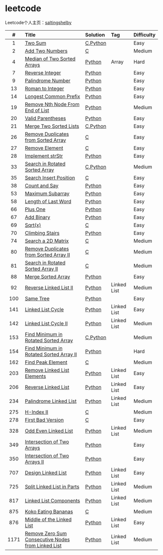 # leetcode
Leetcode个人主页：[saltingshelby](https://leetcode-cn.com/u/saltingshelby/)

|# | Title | Solution | Tag |Difficulty
| :----: | :--- | :--- | :--- | :--- |
| 1 | [Two Sum](https://leetcode-cn.com/problems/two-sum/) | [C](https://github.com/jeremybaby/leetcode/blob/master/Array/1_twosum_sort_2pointer.c),[Python](https://github.com/jeremybaby/leetcode/blob/master/Python/001_two_sum.py) |  | Easy |
| 2 | [Add Two Numbers](https://leetcode-cn.com/problems/add-two-numbers/) | [C](https://github.com/jeremybaby/leetcode/blob/master/C/002_add_two_numbers.c ) | | Medium |
| 4 | [Median of Two Sorted Arrays](https://leetcode-cn.com/problems/median-of-two-sorted-arrays/) | [Python](https://github.com/jeremybaby/leetcode/blob/master/Python/004_median_of_two_sorted_arrays.py ) | Array | Hard |
| 7 | [Reverse Integer](https://leetcode-cn.com/problems/reverse-integer/) | [Python](https://github.com/jeremybaby/leetcode/blob/master/Python/007_reverse_int.py)| | Easy |
| 9 | [Palindrome Number](https://leetcode-cn.com/problems/palindrome-number/) | [Python](https://github.com/jeremybaby/leetcode/blob/master/Python/009_Palindrome_Number.py) | | Easy |
| 13 | [Roman to Integer](https://leetcode-cn.com/problems/roman-to-integer/submissions/) | [Python](https://github.com/jeremybaby/leetcode/blob/master/Python/013_Roman_To_Integer.py ) | | Easy |
| 14 | [Longest Common Prefix](https://leetcode-cn.com/problems/longest-common-prefix/) | [Python](https://github.com/jeremybaby/leetcode/blob/master/Python/014_longest_common_prefix.py ) | | Easy |
| 19 | [Remove Nth Node From End of List](https://leetcode-cn.com/problems/remove-nth-node-from-end-of-list/) | [Python](https://github.com/jeremybaby/leetcode/blob/master/Python/019_remove_nth_node_from_end_of_list.py ) | | Medium |
| 20 | [Valid Parentheses](https://leetcode-cn.com/problems/valid-parentheses/submissions/) | [Python](https://github.com/jeremybaby/leetcode/blob/master/Python/020_valid_parentheses.py ) | | Easy |
| 21 | [Merge Two Sorted Lists](https://leetcode-cn.com/problems/merge-two-sorted-lists/) | [C](https://github.com/jeremybaby/leetcode/blob/master/C/021_merge_two_sorted_array.c),[Python](https://github.com/jeremybaby/leetcode/blob/master/Python/021_merge_two_sorted_array.py ) | | Easy |
| 26| [Remove Duplicates from Sorted Array](https://leetcode-cn.com/problems/remove-duplicates-from-sorted-array/) | [C](https://github.com/jeremybaby/leetcode/blob/master/Array/26_remove_duplicates.c) | | Easy|
| 27| [Remove Element](https://leetcode-cn.com/problems/remove-element/) | [C](https://github.com/jeremybaby/leetcode/blob/master/Array/27_remoce_element.c) | | Easy |
| 28 | [Implement strStr](https://leetcode-cn.com/problems/implement-strstr/) | [Python](https://github.com/jeremybaby/leetcode/blob/master/Python/028_imp_strStr.py ) | | Easy |
| 33 | [Search in Rotated Sorted Array](https://leetcode-cn.com/problems/search-in-rotated-sorted-array/)  | [C](https://github.com/jeremybaby/leetcode/blob/master/binarySearch/33_search_in_rotated_sorted_array.c),[Python](https://github.com/jeremybaby/leetcode/blob/master/binarySearch/33_search_in_rotated_sorted_array.py)  | | Medium |
| 35 | [Search Insert Position](https://leetcode-cn.com/problems/search-insert-position/)  | [C](https://github.com/jeremybaby/leetcode/blob/master/binarySearch/35_search_insert_position.c)  | | Easy |
| 38 | [Count and Say](https://leetcode-cn.com/problems/count-and-say/) | [Python](https://github.com/jeremybaby/leetcode/blob/master/Python/038_count_and_say.py ) | | Easy |
| 53 | [Maximum Subarray](https://leetcode-cn.com/problems/maximum-subarray/) | [Python](https://github.com/jeremybaby/leetcode/blob/master/Python/053_maximum_subarray.py ) | | Easy |
| 58 | [Length of Last Word](https://leetcode-cn.com/problems/length-of-last-word/) | [Python](https://github.com/jeremybaby/leetcode/blob/master/Python/058_length_of_last_word.py ) | | Easy |
| 66 | [Plus One](https://leetcode-cn.com/problems/plus-one/) | [Python](https://github.com/jeremybaby/leetcode/blob/master/Python/066_plus_one.py ) | | Easy |
| 67 | [Add Binary](https://leetcode-cn.com/problems/add-binary/) | [Python](https://github.com/jeremybaby/leetcode/blob/master/Python/067_add_binary.py ) | | Easy |
| 69 | [Sqrt(x)](https://leetcode-cn.com/problems/sqrtx/)  | [C](https://github.com/jeremybaby/leetcode/blob/master/binarySearch/69_square_root_of_x.c)  | | Easy |
| 70 | [Climbing Stairs](https://leetcode-cn.com/problems/climbing-stairs/) | [Python](https://github.com/jeremybaby/leetcode/blob/master/Python/070_climbing_stairs.py ) | | Easy |
| 74 | [Search a 2D Matrix](https://leetcode-cn.com/problems/search-a-2d-matrix/)  | [C](https://github.com/jeremybaby/leetcode/blob/master/binarySearch/74_Serach_2D_Matrix.c)  | | Medium |
| 80 | [Remove Duplicates from Sorted Array II](https://leetcode-cn.com/problems/remove-duplicates-from-sorted-array-ii/) | [C](https://github.com/jeremybaby/leetcode/blob/master/Array/80_Remove_Duplicates_from_sorted_array_II.c) | | Medium |
| 81 | [Search in Rotated Sorted Array II](https://leetcode-cn.com/problems/search-in-rotated-sorted-array-ii/)  | [C](https://github.com/jeremybaby/leetcode/blob/master/binarySearch/81_search_in_rotated_sorted_array.c)  | | Medium |
| 88 | [Merge Sorted Array](https://leetcode-cn.com/problems/merge-sorted-array/) | [Python](https://github.com/jeremybaby/leetcode/blob/master/Python/088_merge_sorted_array.py ) | | Easy |
| 92 | [Reverse Linked List II](https://leetcode-cn.com/problems/reverse-linked-list-ii/) | [Python](https://github.com/jeremybaby/leetcode/blob/master/Python/092_reverse_linked_list_II.py ) | Linked List | Medium |
| 100 | [Same Tree](https://leetcode-cn.com/problems/same-tree/) | [Python](https://github.com/jeremybaby/leetcode/blob/master/Python/100_same_tree.py ) | | Easy |
| 141 | [Linked List Cycle](https://leetcode-cn.com/problems/linked-list-cycle/) | [Python](https://github.com/jeremybaby/leetcode/blob/master/Python/141_linked_list_cycle.py ) | Linked List | Easy |
| 142 | [Linked List Cycle II](https://leetcode-cn.com/problems/linked-list-cycle-ii/) | [Python](https://github.com/jeremybaby/leetcode/blob/master/Python/142_linked_list_cycle_II.py ) | Linked List | Medium |
| 153 | [Find Minimum in Rotated Sorted Array](https://leetcode-cn.com/problems/find-minimum-in-rotated-sorted-array/)  | [C](https://github.com/jeremybaby/leetcode/blob/master/binarySearch/153_find_minimum_in_rotated_sorted_array.c),[Python](https://github.com/jeremybaby/leetcode/blob/master/binarySearch/153__find_minimum_in_rotated_sorted_array.py) | | Medium |
| 154 | [Find Minimum in Rotated Sorted Array II](https://leetcode-cn.com/problems/find-minimum-in-rotated-sorted-array-ii/)  | [Python](https://github.com/jeremybaby/leetcode/blob/master/binarySearch/154.py)  | | Hard |
| 162 | [Find Peak Element](https://leetcode-cn.com/problems/find-peak-element/)  | [C](https://github.com/jeremybaby/leetcode/blob/master/binarySearch/162_find_peak_element.c)  | | Medium |
| 203 | [Remove Linked List Elements](https://leetcode-cn.com/problems/remove-linked-list-elements/) | [Python](https://github.com/jeremybaby/leetcode/blob/master/Python/203_remove_linked_list_elements.py ) | Linked List | Easy |
| 206 | [Reverse Linked List](https://leetcode-cn.com/problems/reverse-linked-list/) | [Python](https://github.com/jeremybaby/leetcode/blob/master/Python/206_reverse_linked_list.py ) | Linked List | Easy |
| 234 | [Palindrome Linked List](https://leetcode-cn.com/problems/palindrome-linked-list/) | [Python](https://github.com/jeremybaby/leetcode/blob/master/Python/234_palindrome_linked_list.py ) | Linked List | Medium |
| 275 | [H-Index II](https://leetcode-cn.com/problems/h-index-ii/)  | [C](https://github.com/jeremybaby/leetcode/blob/master/binarySearch/275_H_index_II.c)  | | Medium |
| 278 | [First Bad Version](https://leetcode-cn.com/problems/first-bad-version/)  | [C](https://github.com/jeremybaby/leetcode/blob/master/binarySearch/278_first_bad_version_template1.c)  | | Easy |
| 328 | [Odd Even Linked List](https://leetcode-cn.com/problems/odd-even-linked-list/) | [Python](https://github.com/jeremybaby/leetcode/blob/master/Python/328_odd_even_linked_list.py ) | Linked List | Medium |
| 349 | [Intersection of Two Arrays](https://leetcode-cn.com/problems/intersection-of-two-arrays/)  | [Python](https://github.com/jeremybaby/leetcode/blob/master/binarySearch/349_array_intersection.py)  | | Easy |
| 350 | [Intersection of Two Arrays II](https://leetcode-cn.com/problems/intersection-of-two-arrays-ii/)  | [Python](https://github.com/jeremybaby/leetcode/blob/master/binarySearch/350_array_intersectionII.py)  | | Easy |
| 707 | [Design Linked List](https://leetcode-cn.com/problems/design-linked-list/) | [Python](https://github.com/jeremybaby/leetcode/blob/master/Python/707_design_linked_list.py ) | Linked List | Easy |
| 725 | [Split Linked List in Parts](https://leetcode-cn.com/problems/split-linked-list-in-parts/) | [Python](https://github.com/jeremybaby/leetcode/blob/master/Python/725_split_linked_list_in_parts.py ) | Linked List | Medium |
| 817 | [Linked List Components](https://leetcode-cn.com/problems/linked-list-components/) | [Python](https://github.com/jeremybaby/leetcode/blob/master/Python/817_linked_list_components.py ) | Linked List | Medium |
| 875 | [Koko Eating Bananas](https://leetcode-cn.com/problems/koko-eating-bananas/) | [C](https://github.com/jeremybaby/leetcode/blob/master/binarySearch/875_koko_eating_bananas.c)  | | Medium |
| 876 | [Middle of the Linked List](https://leetcode-cn.com/problems/middle-of-the-linked-list/) | [Python](https://github.com/jeremybaby/leetcode/blob/master/Python/876_middle_of_the_linked_list.py ) | Linked List | Easy |
| 1171 | [Remove Zero Sum Consecutive Nodes from Linked List](https://leetcode-cn.com/problems/remove-zero-sum-consecutive-nodes-from-linked-list/) | [Python](https://github.com/jeremybaby/leetcode/blob/master/Python/1171_remove_zero_sum_consecutive_nodes_from_linked_list.py ) | Linked List | Medium |
